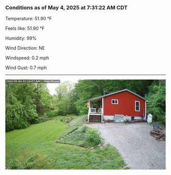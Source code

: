 ### Conditions as of May 4, 2025 at 7:31:22 AM CDT 

Temperature: 51.90 &deg;F

Feels like: 51.90 &deg;F

Humidity: 99%

Wind Direction: NE

Windspeed: 0.2 mph

Wind Gust: 0.7 mph

---

<img src="./images/latest.jpeg"/>

